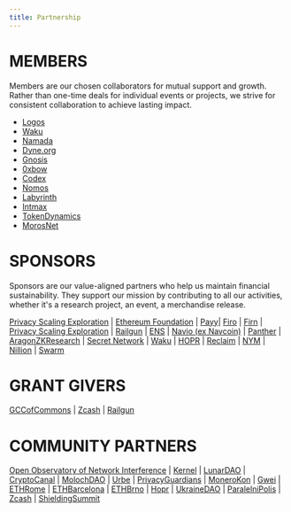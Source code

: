 ```yaml
---
title: Partnership
---
```


# MEMBERS

Members are our chosen collaborators for mutual support and growth. 
Rather than one-time deals for individual events or projects, we strive for consistent collaboration to achieve lasting impact.

- [Logos](https://logos.co/)
- [Waku](https://waku.org) 
- [Namada](https://namada.net/)
- [Dyne.org](https://dyne.org/)
- [Gnosis](https://www.gnosis.io/)
- [0xbow](https://www.0xbow.io/)
- [Codex](http://codex.storage) 
- [Nomos](http://nomos.tech)
- [Labyrinth](https://www.labyrinth.technology/)
- [Intmax](https://www.intmax.io/)
- [TokenDynamics](https://tokendynamics.xyz/)
- [MorosNet](https://morosnet.com/)

# SPONSORS

Sponsors are our value-aligned partners who help us maintain financial sustainability. They support our mission by contributing to all our activities, whether it's a research project, an event, a merchandise release.

[Privacy Scaling Exploration](https://pse.dev/) | [Ethereum Foundation](https://ethereum.org/) | [Payy](https://polybaselabs.com/)| [Firo](https://firo.org/) | [Firn](https://firn.cash/) | [Privacy Scaling Exploration](https://pse.dev/) | [Railgun](https://railgun.org/) | [ENS](https://ensdao.org/) | [Navio (ex Navcoin)](https://x.com/navio_official) | [Panther](https://www.pantherprotocol.io/) | [AragonZKResearch](https://research.aragon.org/) | [Secret Network](https://scrt.network) | [Waku](http://waku.org) | [HOPR](http://hoprnet.org) | [Reclaim](https://www.reclaimprotocol.org) | [NYM](http://nymtech.net) | [Nillion](https://nillion.com/) | [Swarm](https://www.ethswarm.org/) 

# GRANT GIVERS

[GCCofCommons](https://www.gccofficial.org/en) | [Zcash](https://z.cash/) | [Railgun](https://railgun.org/)

# COMMUNITY PARTNERS

[Open Observatory of Network Interference](https://ooni.org/) | [Kernel](https://kernel.community/) | [LunarDAO](https://lunardao.net/) | [CryptoCanal](https://lu.ma/cryptocanal) | [MolochDAO](https://molochdao.com/) | [Urbe](https://linktr.ee/urbe.eth) | [PrivacyGuardians](http://privacyguardians.io/) | [MoneroKon](https://monerokon.org/) | [Gwei](https://gwei.cz/) | [ETHRome](https://www.ethrome.org) | [ETHBarcelona](https://www.ethbarcelona.com/) | [ETHBrno](https://ethbrno.cz/) | [Hopr](https://hoprnet.org/) | [UkraineDAO](https://ukrainedao.love/) | [ParalelniPolis](https://www.paralelnipolis.cz/en/) | [Zcash](https://z.cash/) | [ShieldingSummit](https://shieldingsummit.org/) 

